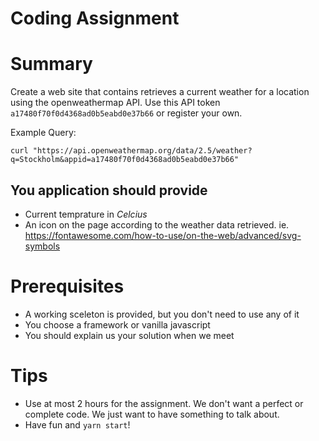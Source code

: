 # Coding Assignment 

# Summary

Create a web site that contains retrieves a current weather for a location using the openweathermap API. 
Use this API token `a17480f70f0d4368ad0b5eabd0e37b66` or register your own.

Example Query:
```
curl "https://api.openweathermap.org/data/2.5/weather?q=Stockholm&appid=a17480f70f0d4368ad0b5eabd0e37b66"
```

## You application should provide

- Current temprature in _Celcius_
- An icon on the page according to the weather data retrieved. ie. https://fontawesome.com/how-to-use/on-the-web/advanced/svg-symbols

# Prerequisites

- A working sceleton is provided, but you don't need to use any of it
- You choose a framework or vanilla javascript
- You should explain us your solution when we meet

# Tips

- Use at most 2 hours for the assignment. We don't want a perfect or complete code. We just want to have something to talk about.
- Have fun and `yarn start`!